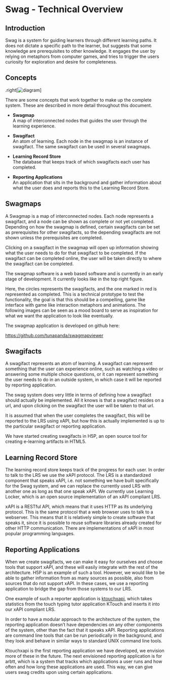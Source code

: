 Swag - Technical Overview
=========================

Introduction
------------

Swag is a system for guiding learners through different learning paths. It does not dictate a specific path to the learner, 
but suggests that some knowledge are prerequisites to other knowledge. It engages the user by relying on metaphors from 
computer games, and tries to trigger the users curiosity for exploration and desire for completeness.

Concepts
--------

.right[![diagram](https://raw.github.com/tunapanda/swag/master/doc/swag_system_diagram.png)]

There are some concepts that work together to make up the complete system. These are described in more detail throughout this document.


* __Swagmap__  
  A map of interconnected nodes that guides the user through the learning experience.
 
* __Swagifact__  
  An atom of learning. Each node in the swagmap is an instance of swagifact. The same swagifact can be used in several
  swagmaps.

* __Learning Record Store__  
  The database that keeps track of which swagifacts each user has completed.

* __Reporting Applications__  
  An application that sits in the background and gather information about what the user does and reports this to the
  Learning Record Store.

Swagmaps
--------

A Swagmap is a map of interconnected nodes. Each node represents a swagifact, and a node can be shown as complete or not 
yet completed. Depending on how the swagmap is defined, certain swagifacts can be set as prerequisites for other swagifacts,
so the depending swagifacts are not shown unless the prerequisites are completed.

Clicking on a swagifact in the swagmap will open up information showing what the user needs to do for that swagifact to be
completed. If the swagifact can be completed online, the user will be taken directly to where the swagifact can be completed.

The swagmap software is a web based software and is currently in an early stage of development. It currently looks like in
the top right figure.

Here, the circles represents the swagifacts, and the one marked in red is represented as completed. This is a technical
prototype to test the functionality, the goal is that this should be a compelling, game like interface with game like
interaction metaphors and animations. The following images can be seen as a mood board to serve as inspiration for what
we want the application to look like eventually.

The swagmap application is developed on github here:

https://github.com/tunapanda/swagmapviewer

Swagifacts
----------

A swagifact represents an atom of learning. A swagifact can represent something that the user can experience online, 
such as watching a video or answering some multiple choice questions, or it can represent something the user needs to do 
in an outside system, in which case it will be reported by reporting application.

The swag system does very little in terms of defining how a swagifact should actually be implemented. All it knows is that 
a swagifact resides on a url, and upon clicking on the swagifact the user will be taken to that url.

It is assumed that when the user completes the swagifact, this will be reported to the LRS using xAPI, but how this is 
actually implemented is up to the particular swagifact or reporting application.

We have started creating swagifacts in H5P, an open source tool for creating e-learning artifacts in HTML5.

Learning Record Store
---------------------

The learning record store keeps track of the progress for each user. In order to talk to the LRS we use the xAPI protocol. 
The LRS is a standardized component that speaks xAPI, i.e. not something we have built specifically for the Swag system, and 
we can replace the currently used LRS with another one as long as that one speak xAPI. We currently use Learning Locker, 
which is an open source implementation of an xAPI compliant LRS.

xAPI is a RESTful API, which means that it uses HTTP as its underlying protocol. This is the same protocol that a web browser 
uses to talk to a webserver. This means that it is relatively simple to create software that speaks it, since it is possible 
to reuse software libraries already created for other HTTP communication. There are implementations of xAPI in most popular 
programming languages.

Reporting Applications
----------------------

When we create swagifacts, we can make it easy for ourselves and choose tools that support xAPI, and these will easily 
integrate with the rest of the architecture. H5P is an example of such a tool. However, we would like to be able to gather 
information from as many sources as possible, also from sources that do not support xAPI. In these cases, we use a reporting 
application to bridge the gap from those systems to our LRS. 

One example of such a reporter application is [ktouchxapi](https://github.com/tunapanda/ktouchxapi), which takes statistics
from the touch typing tutor application KTouch and inserts it into our xAPI compliant LRS.

In order to have a modular approach to the architecture of the system, the reporting application doesn’t have dependencies 
on any other components of the system, other than the fact that it speaks xAPI. Reporting applications are command line tools 
that can be run periodically in the background, and they look and behave in similar ways to standard UNIX command line tools.

Ktouchxapi is the first reporting application we have developed, we envision more of these in the future. The next envisioned 
reporting application is for arbtt, which is a system that tracks which applications a user runs and how often and how long 
these applications are used. This way, we can give users swag credits upon using certain applications.
